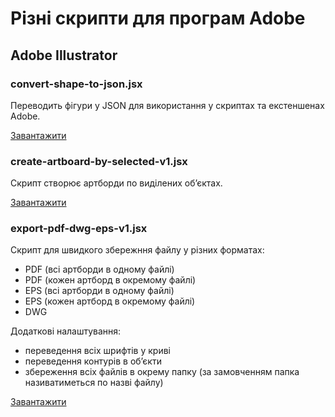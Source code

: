 # Різні скрипти для програм Adobe

## Adobe Illustrator

### convert-shape-to-json.jsx
Переводить фігури у JSON для використання у скриптах та екстеншенах Adobe.

[Завантажити](https://github.com/agentyzmin/adobe-scripts/blob/master/Ai/convert-shape-to-json.jsx)


### create-artboard-by-selected-v1.jsx
Скрипт створює артборди по виділених об’єктах.

[Завантажити](https://github.com/agentyzmin/adobe-scripts/blob/master/Ai/create-artboard-by-selected-v1.jsx)


### export-pdf-dwg-eps-v1.jsx
Скрипт для швидкого збережння файлу у різних форматах:
- PDF (всі артборди в одному файлі)
- PDF (кожен артборд в окремому файлі)
- EPS (всі артборди в одному файлі)
- EPS (кожен артборд в окремому файлі)
- DWG

Додаткові налаштування:
- переведення всіх шрифтів у криві
- переведення контурів в об’єкти
- збереження всіх файлів в окрему папку (за замовченням папка називатиметься по назві файлу)

[Завантажити](https://github.com/agentyzmin/adobe-scripts/blob/master/Ai/export-pdf-dwg-eps-v1.jsx)
